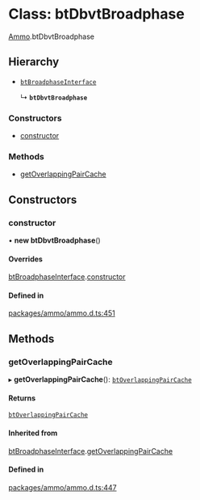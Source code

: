 # Class: btDbvtBroadphase

[Ammo](../modules/Ammo.md).btDbvtBroadphase

## Hierarchy

- [`btBroadphaseInterface`](Ammo.btBroadphaseInterface.md)

  ↳ **`btDbvtBroadphase`**

### Constructors

- [constructor](Ammo.btDbvtBroadphase.md#constructor)

### Methods

- [getOverlappingPairCache](Ammo.btDbvtBroadphase.md#getoverlappingpaircache)

## Constructors

### constructor

• **new btDbvtBroadphase**()

#### Overrides

[btBroadphaseInterface](Ammo.btBroadphaseInterface.md).[constructor](Ammo.btBroadphaseInterface.md#constructor)

#### Defined in

[packages/ammo/ammo.d.ts:451](https://github.com/Orillusion/orillusion/blob/main/packages/ammo/ammo.d.ts#L451)

## Methods

### getOverlappingPairCache

▸ **getOverlappingPairCache**(): [`btOverlappingPairCache`](Ammo.btOverlappingPairCache.md)

#### Returns

[`btOverlappingPairCache`](Ammo.btOverlappingPairCache.md)

#### Inherited from

[btBroadphaseInterface](Ammo.btBroadphaseInterface.md).[getOverlappingPairCache](Ammo.btBroadphaseInterface.md#getoverlappingpaircache)

#### Defined in

[packages/ammo/ammo.d.ts:447](https://github.com/Orillusion/orillusion/blob/main/packages/ammo/ammo.d.ts#L447)
